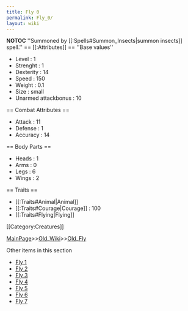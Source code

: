 ```yaml
---
title: Fly 0
permalink: Fly_0/
layout: wiki
---
```

__NOTOC__
''Summoned by [[:Spells#Summon_Insects|summon insects]] spell.''
== [[:Attributes]] ==
''Base values''
* Level : 1
* Strenght : 1
* Dexterity : 14
* Speed : 150
* Weight : 0.1
* Size : small
* Unarmed attackbonus : 10

== Combat Attributes ==
* Attack : 11
* Defense : 1
* Accuracy : 14

== Body Parts ==
* Heads : 1
* Arms : 0
* Legs : 6
* Wings : 2

== Traits ==
* [[:Traits#Animal|Animal]]
* [[:Traits#Courage|Courage]] : 100
* [[:Traits#Flying|Flying]]

[[Category:Creatures]]

[MainPage](/keeperrl_wiki/ "wikilink")>>[Old_Wiki](/keeperrl_wiki/Old_Wiki "wikilink")>>[Old_Fly](/keeperrl_wiki/Old_Fly "wikilink")

Other items in this section
-    [Fly 1](/keeperrl_wiki/Fly_1 "wikilink")
-    [Fly 2](/keeperrl_wiki/Fly_2 "wikilink")
-    [Fly 3](/keeperrl_wiki/Fly_3 "wikilink")
-    [Fly 4](/keeperrl_wiki/Fly_4 "wikilink")
-    [Fly 5](/keeperrl_wiki/Fly_5 "wikilink")
-    [Fly 6](/keeperrl_wiki/Fly_6 "wikilink")
-    [Fly 7](/keeperrl_wiki/Fly_7 "wikilink")
